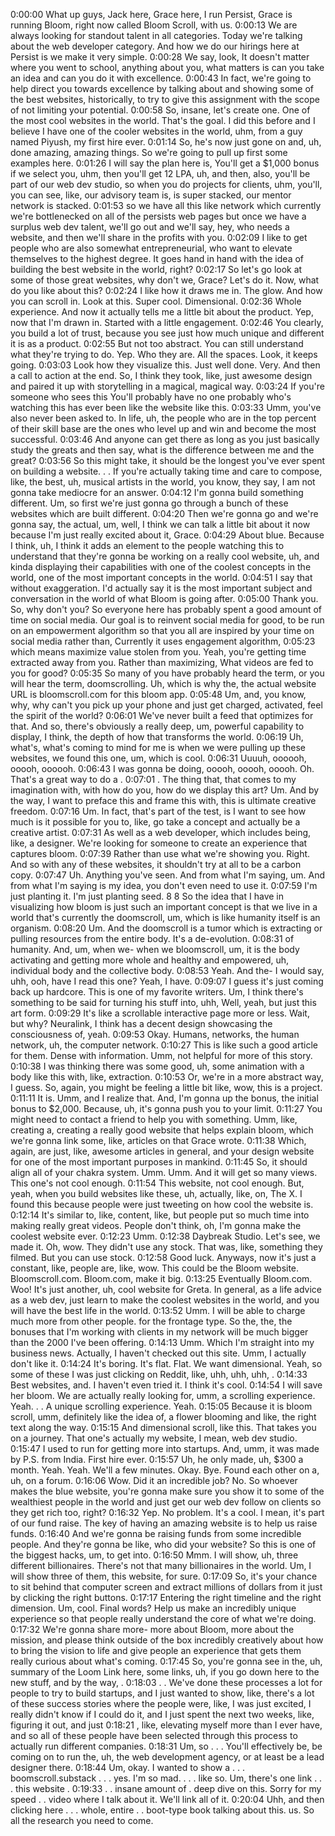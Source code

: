0:00:00 What up guys, Jack here, Grace here, I run Persist, Grace is running Bloom, right now called Bloom Scroll, with us.
0:00:13 We are always looking for standout talent in all categories. Today we're talking about the web developer category. And how we do our hirings here at Persist is we make it very simple.
0:00:28 We say, look, It doesn't matter where you went to school, anything about you, what matters is can you take an idea and can you do it with excellence.
0:00:43 In fact, we're going to help direct you towards excellence by talking about and showing some of the best websites, historically, to try to give this assignment with the scope of not limiting your potential.
0:00:58 So, insane, let's create one. One of the most cool websites in the world. That's the goal. I did this before and I believe I have one of the cooler websites in the world, uhm, from a guy named Piyush, my first hire ever.
0:01:14 So, he's now just gone on and, uh, done amazing, amazing things. So we're going to pull up first some examples here.
0:01:26 I will say the plan here is, You'll get a $1,000 bonus if we select you, uhm, then you'll get 12 LPA, uh, and then, also, you'll be part of our web dev studio, so when you do projects for clients, uhm, you'll, you can see, like, our advisory team is, is super stacked, our mentor network is stacked.
0:01:53 so we have all this like network which currently we're bottlenecked on all of the persists web pages but once we have a surplus web dev talent, we'll go out and we'll say, hey, who needs a website, and then we'll share in the profits with you.
0:02:09 I like to get people who are also somewhat entrepreneurial, who want to elevate themselves to the highest degree. It goes hand in hand with the idea of building the best website in the world, right?
0:02:17 So let's go look at some of those great websites, why don't we, Grace? Let's do it. Now, what do you like about this?
0:02:24 I like how it draws me in. The glow. And how you can scroll in. Look at this. Super cool. Dimensional.
0:02:36 Whole experience. And now it actually tells me a little bit about the product. Yep, now that I'm drawn in. Started with a little engagement.
0:02:46 You clearly, you build a lot of trust, because you see just how much unique and different it is as a product.
0:02:55 But not too abstract. You can still understand what they're trying to do. Yep. Who they are. All the spaces. Look, it keeps going.
0:03:03 Look how they visualize this. Just well done. Very. And then a call to action at the end. So, I think they took, like, just awesome design and paired it up with storytelling in a magical, magical way.
0:03:24 If you're someone who sees this You'll probably have no one probably who's watching this has ever been like the website like this.
0:03:33 Umm, you've also never been asked to. In life, uh, the people who are in the top percent of their skill base are the ones who level up and win and become the most successful.
0:03:46 And anyone can get there as long as you just basically study the greats and then say, what is the difference between me and the great?
0:03:56 So this might take, it should be the longest you've ever spent on building a website. . . If you're actually taking time and care to compose, like, the best, uh, musical artists in the world, you know, they say, I am not gonna take mediocre for an answer.
0:04:12 I'm gonna build something different. Um, so first we're just gonna go through a bunch of these websites which are built different.
0:04:20 Then we're gonna go and we're gonna say, the actual, um, well, I think we can talk a little bit about it now because I'm just really excited about it, Grace.
0:04:29 About blue. Because I think, uh, I think it adds an element to the people watching this to understand that they're gonna be working on a really cool website, uh, and kinda displaying their capabilities with one of the coolest concepts in the world, one of the most important concepts in the world.
0:04:51 I say that without exaggeration. I'd actually say it is the most important subject and conversation in the world of what Bloom is going after.
0:05:00 Thank you. So, why don't you? So everyone here has probably spent a good amount of time on social media. Our goal is to reinvent social media for good, to be run on an empowerment algorithm so that you all are inspired by your time on social media rather than, Currently it uses engagement algorithm, 
0:05:23 which means maximize value stolen from you. Yeah, you're getting time extracted away from you. Rather than maximizing, What videos are fed to you for good?
0:05:35 So many of you have probably heard the term, or you will hear the term, doomscrolling. Uh, which is why the, the actual website URL is bloomscroll.com for this bloom app.
0:05:48 Um, and, you know, why, why can't you pick up your phone and just get charged, activated, feel the spirit of the world?
0:06:01 We've never built a feed that optimizes for that. And so, there's obviously a really deep, um, powerful capability to display, I think, the depth of how that transforms the world.
0:06:19 Uh, what's, what's coming to mind for me is when we were pulling up these websites, we found this one, um, which is cool.
0:06:31 Uuuuh, oooooh, ooooh, oooooh.
0:06:43 I was gonna be doing, ooooh, ooooh, ooooh. Oh. That's a great way to do a .
0:07:01 . The thing that, that comes to my imagination with, with how do you, how do we display this art? Um. And by the way, I want to preface this and frame this with, this is ultimate creative freedom.
0:07:16 Um. In fact, that's part of the test, is I want to see how much is it possible for you to, like, go take a concept and actually be a creative artist.
0:07:31 As well as a web developer, which includes being, like, a designer. We're looking for someone to create an experience that captures bloom.
0:07:39 Rather than use what we're showing you. Right. And so with any of these websites, it shouldn't try at all to be a carbon copy.
0:07:47 Uh. Anything you've seen. And from what I'm saying, um. And from what I'm saying is my idea, you don't even need to use it.
0:07:59 I'm just planting it. I'm just planting seed. 8 8 So the idea that I have in visualizing how bloom is just such an important concept is that we live in a world that's currently the doomscroll, um, which is like humanity itself is an organism.
0:08:20 Um. And the doomscroll is a tumor which is extracting or pulling resources from the entire body. It's a de-evolution.
0:08:31 of humanity. And, um, when we- when we bloomscroll, um, it is the body activating and getting more whole and healthy and empowered, uh, individual body and the collective body.
0:08:53 Yeah. And the- I would say, uhh, ooh, have I read this one? Yeah, I have.
0:09:07 I guess it's just coming back up hardcore. This is one of my favorite writers. Um, I think there's something to be said for turning his stuff into, uhh, Well, yeah, but just this art form.
0:09:29 It's like a scrollable interactive page more or less. Wait, but why? Neuralink, I think has a decent design showcasing the consciousness of, yeah.
0:09:53 Okay. Humans, networks, the human network, uh, the computer network.
0:10:27 This is like such a good article for them. Dense with information. Umm, not helpful for more of this story.
0:10:38 I was thinking there was some good, uh, some animation with a body like this with, like, extraction.
0:10:53 Or, we're in a more abstract way, I guess. So, again, you might be feeling a little bit like, wow, this is a project.
0:11:11 It is. Umm, and I realize that. And, I'm gonna up the bonus, the initial bonus to $2,000. Because, uh, it's gonna push you to your limit.
0:11:27 You might need to contact a friend to help you with something. Umm, like, creating a, creating a really good website that helps explain bloom, which we're gonna link some, like, articles on that Grace wrote.
0:11:38 Which, again, are just, like, awesome articles in general, and your design website for one of the most important purposes in mankind.
0:11:45 So, it should align all of your chakra system. Umm. Umm. And it will get so many views. This one's not cool enough.
0:11:54 This website, not cool enough. But, yeah, when you build websites like these, uh, actually, like, on, The X. I found this because people were just tweeting on how cool the website is.
0:12:14 It's similar to, like, content, like, but people put so much time into making really great videos. People don't think, oh, I'm gonna make the coolest website ever.
0:12:23 Umm.
0:12:38 Daybreak Studio. Let's see, we made it. Oh, wow. They didn't use any stock. That was, like, something they filmed. But you can use stock.
0:12:58 Good luck. Anyways, now it's just a constant, like, people are, like, wow. This could be the Bloom website. Bloomscroll.com. Bloom.com, make it big.
0:13:25 Eventually Bloom.com. Woo! It's just another, uh, cool website for Greta. In general, as a life advice as a web dev, just learn to make the coolest websites in the world, and you will have the best life in the world.
0:13:52 Umm. I will be able to charge much more from other people. for the frontage type. So the, the, the bonuses that I'm working with clients in my network will be much bigger than the 2000 I've been offering.
0:14:13 Umm. Which I'm straight into my business news. Actually, I haven't checked out this site. Umm, I actually don't like it.
0:14:24 It's boring. It's flat. Flat. We want dimensional. Yeah, so some of these I was just clicking on Reddit, like, uhh, uhh, uhh, .
0:14:33 Best websites, and. I haven't even tried it. I think it's cool.
0:14:54 I will save her bloom. We are actually really looking for, umm, a scrolling experience. Yeah. . . A unique scrolling experience. Yeah.
0:15:05 Because it is bloom scroll, umm, definitely like the idea of, a flower blooming and like, the right text along the way.
0:15:15 And dimensional scroll, like this. That takes you on a journey. That one's actually my website, I mean, web dev studio.
0:15:47 I used to run for getting more into startups. And, umm, it was made by P.S. from India. First hire ever.
0:15:57 Uh, he only made, uh, $300 a month. Yeah. Yeah. We'll a few minutes. Okay. Bye. Found each other on a, uh, on a forum.
0:16:06 Wow. Did it an incredible job? No. So whoever makes the blue website, you're gonna make sure you show it to some of the wealthiest people in the world and just get our web dev follow on clients so they get rich too, right?
0:16:32 Yep. No problem. It's a cool. I mean, it's part of our fund raise. The key of having an amazing website is to help us raise funds.
0:16:40 And we're gonna be raising funds from some incredible people. And they're gonna be like, who did your website? So this is one of the biggest hacks, um, to get into.
0:16:50 Mmm. I will show, uh, three different billionaires. There's not that many billionaires in the world. Um, I will show three of them, this website, for sure.
0:17:09 So, it's your chance to sit behind that computer screen and extract millions of dollars from it just by clicking the right buttons.
0:17:17 Entering the right timeline and the right dimension. Um, cool. Final words? Help us make an incredibly unique experience so that people really understand the core of what we're doing.
0:17:32 We're gonna share more- more about Bloom, more about the mission, and please think outside of the box incredibly creatively about how to bring the vision to life and give people an experience that gets them really curious about what's coming.
0:17:45 So, you're gonna see in the, uh, summary of the Loom Link here, some links, uh, if you go down here to the new stuff, and by the way, .
0:18:03 . . We've done these processes a lot for people to try to build startups, and I just wanted to show, like, there's a lot of these success stories where the people were, like, I was just excited, I really didn't know if I could do it, and I just spent the next two weeks, like, figuring it out, and just
0:18:21 , like, elevating myself more than I ever have, and so all of these people have been selected through this process to actually run different companies.
0:18:31 Um, so . . . You'll effectively be, be coming on to run the, uh, the web development agency, or at least be a lead designer there.
0:18:44 Um, okay. I wanted to show a . . . boomscroll.substack . . . yes. I'm so mad. . . . like so. Um, there's one link . . . this website .
0:19:33 . . insane amount of . deep dive on this. Sorry for my speed . . video where I talk about it. We'll link all of it.
0:20:04 Uhh, and then clicking here . . . whole, entire . . boot-type book talking about this. us. So all the research you need to come.
